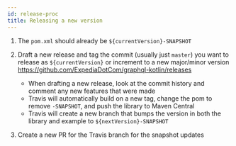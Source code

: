 ```yaml
---
id: release-proc
title: Releasing a new version
---
```

1. The `pom.xml` should already be `${currentVersion}-SNAPSHOT`

2. Draft a new release and tag the commit (usually just `master`) you want to release as `${currentVersion}` or
   increment to a new major/minor version https://github.com/ExpediaDotCom/graphql-kotlin/releases
    - When drafting a new release, look at the commit history and comment any new features that were made
    - Travis will automatically build on a new tag, change the pom to remove `-SNAPSHOT`, and push the library to Maven
      Central
    - Travis will create a new branch that bumps the version in both the library and example to
      `${nextVersion}-SNAPSHOT`

3. Create a new PR for the Travis branch for the snapshot updates
